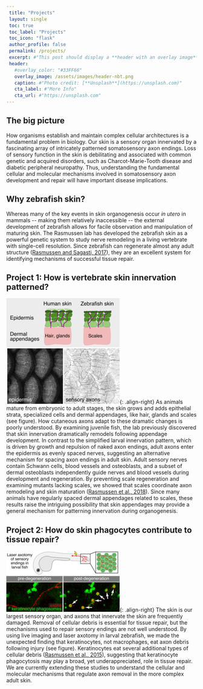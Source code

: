 ```yaml
---
 title: "Projects"
 layout: single
 toc: true
 toc_label: "Projects"
 toc_icon: "flask"
 author_profile: false
 permalink: /projects/
 excerpt: #"This post should display a **header with an overlay image**, if the  theme supports    it."
 header:
   #overlay_color: "#33FF66"
   overlay_image: /assets/images/header-nbt.png
   caption: #"Photo credit: [**Unsplash**](https://unsplash.com)"
   cta_label: #"More Info"
   cta_url: #"https://unsplash.com"
---
```

## The big picture
How organisms establish and maintain complex cellular architectures is a fundamental 
problem in biology. Our skin is a sensory organ innervated by a fascinating array of 
intricately patterned somatosensory axon endings. Loss of sensory function in the skin is debilitating and associated with common genetic and acquired disorders, such as Charcot-Marie-Tooth disease and diabetic peripheral neuropathy. Thus, understanding the fundamental cellular and molecular mechanisms involved in somatosensory axon development and repair will have important disease implications.

## Why zebrafish skin?
Whereas many of the key events in skin organogenesis occur *in utero* in mammals -- making them relatively inaccessible -- the external development of zebrafish allows for facile observation and manipulation of maturing skin. The Rasmussen lab has developed the zebrafish skin as a powerful genetic system to study nerve remodeling in a 
living vertebrate with single-cell resolution. Since zebrafish can regenerate almost any adult structure ([Rasmussen and Sagasti, 2017](http://www.ncbi.nlm.nih.gov/pubmed/26940084)), they are an excellent system for identifying mechanisms of successful 
tissue repair. 

## Project 1: How is vertebrate skin innervation patterned?
![image-right](/assets/images/Fig3-scales-rni-300.png){: .align-right} As animals mature from embryonic to adult stages, the skin grows and adds epithelial 
strata, specialized cells and dermal appendages, like hair, glands and scales (see 
figure). How cutaneous axons adapt to these dramatic changes is poorly understood. By 
examining juvenile fish, the lab previously discovered that skin innervation dramatically remodels following appendage development. In contrast to the simplified larval innervation 
pattern, which is driven by growth and repulsion of naked axon endings, adult axons enter 
the epidermis as evenly spaced nerves, suggesting an alternative mechanism for spacing 
axon endings in adult skin. Adult sensory nerves contain Schwann cells, blood vessels and 
osteoblasts, and a subset of dermal osteoblasts independently guide nerves 
and blood vessels during development and regeneration. By preventing scale regeneration 
and examining mutants lacking scales, we showed that scales coordinate axon remodeling and 
skin maturation ([Rasmussen et al., 2018](https://www.cell.com/developmental-cell/fulltext/S1534-5807(18)30504-5)). Since many animals have regularly spaced dermal appendages related to scales, these results raise the intriguing possibility that skin appendages may provide a general mechanism for patterning 
innervation during organogenesis.

## Project 2: How do skin phagocytes contribute to tissue repair?
![image-right](/assets/images/Fig1-phago-v3-300.png){: .align-right} The skin is our largest sensory organ, and axons that innervate the skin are frequently 
damaged. Removal of cellular debris is essential for tissue repair, but the mechanisms 
used to repair sensory endings are not well understood. By using live imaging and laser 
axotomy in larval zebrafish, we made the unexpected finding that keratinocytes, not 
macrophages, eat axon debris following injury (see figure). Keratinocytes eat several 
additional types of cellular debris ([Rasmussen et al., 2015](http://www.ncbi.nlm.nih.gov/pubmed/25589751)), 
suggesting that keratinocyte phagocytosis may play a broad, yet underappreciated, role in 
tissue repair. We are currently extending these studies to understand the cellular and molecular mechanisms that regulate axon removal in the more complex adult skin.

